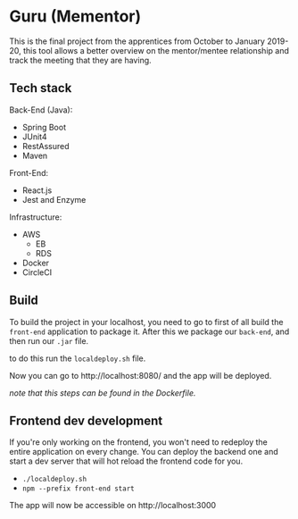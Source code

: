 # Guru (Mementor)

This is the final project from the apprentices from October to January 2019-20, this tool allows a better overview on the mentor/mentee relationship and track the meeting that they are having.

## Tech stack

Back-End (Java):
- Spring Boot
- JUnit4
- RestAssured
- Maven

Front-End:
- React.js
- Jest and Enzyme

Infrastructure:
- AWS
    - EB
    - RDS
- Docker
- CircleCI

## Build

To build the project in your localhost, you need to go to first of all
build the `front-end` application to package it. After this we package 
our `back-end`, and then run our `.jar` file.

to do this run the `localdeploy.sh` file.

Now you can go to http://localhost:8080/ and the app will be deployed.

_note that this steps can be found in the Dockerfile._

## Frontend dev development

If you're only working on the frontend, you won't need to redeploy the entire application on every change.
You can deploy the backend one and start a dev server that will hot reload the frontend code for you.

- `./localdeploy.sh`
- `npm --prefix front-end start`

The app will now be accessible on http://localhost:3000